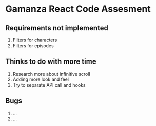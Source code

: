 # Gamanza React Code Assesment

## Requirements not implemented

1. Filters for characters
2. Filters for episodes

## Thinks to do with more time

1. Research more about infinitive scroll 
2. Adding more look and feel
3. Try to separate API call and hooks

## Bugs

1. ...
2. ...
